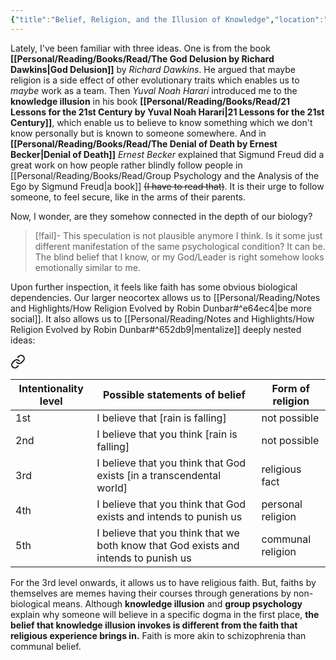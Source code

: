 ```yaml
---
{"title":"Belief, Religion, and the Illusion of Knowledge","location":"Badda, Dhaka","updated":"2023-07-12T14:34:09+06:00","tags":["beliefs","philosophy","society","thoughts","religion"],"created":"2018-12-08T07:13:37+06:00","dg-publish":true,"dg-note-icon":2,"dg-path":"Musings/Belief, Religion, and the Illusion of Knowledge.md","permalink":"/musings/belief-religion-and-the-illusion-of-knowledge/","dgPassFrontmatter":true,"noteIcon":2}
---
```


Lately, I've been familiar with three ideas. One is from the book **[[Personal/Reading/Books/Read/The God Delusion by Richard Dawkins\|God Delusion]]** by *Richard Dawkins*. He argued that maybe religion is a side effect of other evolutionary traits which enables us to *maybe* work as a team. Then *Yuval Noah Harari* introduced me to the **knowledge illusion** in his book **[[Personal/Reading/Books/Read/21 Lessons for the 21st Century by Yuval Noah Harari\|21 Lessons for the 21st Century]]**, which enable us to believe to know something which we don't know personally but is known to someone somewhere. And in **[[Personal/Reading/Books/Read/The Denial of Death by Ernest Becker\|Denial of Death]]** *Ernest Becker* explained that Sigmund Freud did a great work on how people rather blindly follow people in [[Personal/Reading/Books/Read/Group Psychology and the Analysis of the Ego by Sigmund Freud\|a book]] ~~(I have to read that)~~. It is their urge to follow someone, to feel secure, like in the arms of their parents.

Now, I wonder, are they somehow connected in the depth of our biology?

> [!fail]- This speculation is not plausible anymore I think.
> Is it some just different manifestation of the same psychological condition? It can be. The blind belief that I know, or my God/Leader is right somehow looks emotionally similar to me.

Upon further inspection, it feels like faith has some obvious biological dependencies. Our larger neocortex allows us to [[Personal/Reading/Notes and Highlights/How Religion Evolved by Robin Dunbar#^e64ec4\|be more social]]. It also allows us to [[Personal/Reading/Notes and Highlights/How Religion Evolved by Robin Dunbar#^652db9\|mentalize]] deeply nested ideas:


<div class="transclusion internal-embed is-loaded"><a class="markdown-embed-link" href="/reading/notes-and-highlights/how-religion-evolved-by-robin-dunbar/#8085ec" aria-label="Open link"><svg xmlns="http://www.w3.org/2000/svg" width="24" height="24" viewBox="0 0 24 24" fill="none" stroke="currentColor" stroke-width="2" stroke-linecap="round" stroke-linejoin="round" class="svg-icon lucide-link"><path d="M10 13a5 5 0 0 0 7.54.54l3-3a5 5 0 0 0-7.07-7.07l-1.72 1.71"></path><path d="M14 11a5 5 0 0 0-7.54-.54l-3 3a5 5 0 0 0 7.07 7.07l1.71-1.71"></path></svg></a><div class="markdown-embed">



| Intentionality level | Possible statements of belief | Form of religion |
| --- | --- | --- |
| 1st | I believe that [rain is falling]| not possible |
| 2nd | I believe that you think [rain is falling] | not possible |
| 3rd | I believe that you think that God exists [in a transcendental world] | religious fact |
| 4th | I believe that you think that God exists and intends to punish us | personal religion |
| 5th | I believe that you think that we both know that God exists and intends to punish us | communal religion |

</div></div>


For the 3rd level onwards, it allows us to have religious faith. But, faiths by themselves are memes having their courses through generations by non-biological means. Although **knowledge illusion** and **group psychology** explain why someone will believe in a specific dogma in the first place, **the belief that knowledge illusion invokes is different from the faith that religious experience brings in.** Faith is more akin to schizophrenia than communal belief.